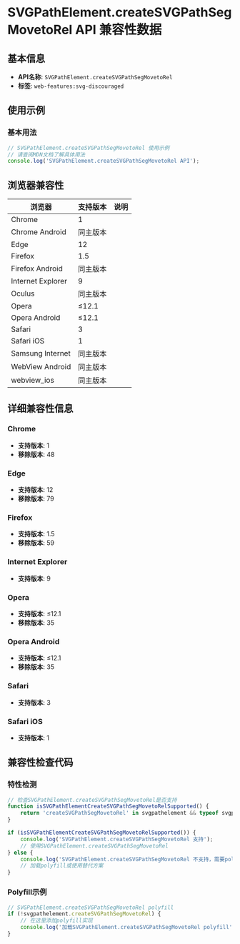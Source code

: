 # SVGPathElement.createSVGPathSegMovetoRel API 兼容性数据

## 基本信息

- **API名称**: `SVGPathElement.createSVGPathSegMovetoRel`
- **标签**: `web-features:svg-discouraged`

## 使用示例

### 基本用法

```javascript
// SVGPathElement.createSVGPathSegMovetoRel 使用示例
// 请查阅MDN文档了解具体用法
console.log('SVGPathElement.createSVGPathSegMovetoRel API');
```

## 浏览器兼容性

| 浏览器 | 支持版本 | 说明 |
|--------|----------|------|
| Chrome | 1 |  |
| Chrome Android | 同主版本 |  |
| Edge | 12 |  |
| Firefox | 1.5 |  |
| Firefox Android | 同主版本 |  |
| Internet Explorer | 9 |  |
| Oculus | 同主版本 |  |
| Opera | ≤12.1 |  |
| Opera Android | ≤12.1 |  |
| Safari | 3 |  |
| Safari iOS | 1 |  |
| Samsung Internet | 同主版本 |  |
| WebView Android | 同主版本 |  |
| webview_ios | 同主版本 |  |

## 详细兼容性信息

### Chrome

- **支持版本**: 1
- **移除版本**: 48

### Edge

- **支持版本**: 12
- **移除版本**: 79

### Firefox

- **支持版本**: 1.5
- **移除版本**: 59

### Internet Explorer

- **支持版本**: 9

### Opera

- **支持版本**: ≤12.1
- **移除版本**: 35

### Opera Android

- **支持版本**: ≤12.1
- **移除版本**: 35

### Safari

- **支持版本**: 3

### Safari iOS

- **支持版本**: 1

## 兼容性检查代码

### 特性检测

```javascript
// 检查SVGPathElement.createSVGPathSegMovetoRel是否支持
function isSVGPathElementCreateSVGPathSegMovetoRelSupported() {
    return 'createSVGPathSegMovetoRel' in svgpathelement && typeof svgpathelement.createSVGPathSegMovetoRel === 'function';
}

if (isSVGPathElementCreateSVGPathSegMovetoRelSupported()) {
    console.log('SVGPathElement.createSVGPathSegMovetoRel 支持');
    // 使用SVGPathElement.createSVGPathSegMovetoRel
} else {
    console.log('SVGPathElement.createSVGPathSegMovetoRel 不支持，需要polyfill');
    // 加载polyfill或使用替代方案
}
```

### Polyfill示例

```javascript
// SVGPathElement.createSVGPathSegMovetoRel polyfill
if (!svgpathelement.createSVGPathSegMovetoRel) {
    // 在这里添加polyfill实现
    console.log('加载SVGPathElement.createSVGPathSegMovetoRel polyfill');
}
```


